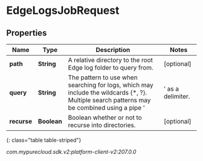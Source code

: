 # EdgeLogsJobRequest


## Properties

| Name | Type | Description | Notes |
| ------------ | ------------- | ------------- | ------------- |
| **path** | **String** | A relative directory to the root Edge log folder to query from. |  [optional] |
| **query** | **String** | The pattern to use when searching for logs, which may include the wildcards {*, ?}.  Multiple search patterns may be combined using a pipe '|' as a delimiter. |  [optional] |
| **recurse** | **Boolean** | Boolean whether or not to recurse into directories. |  [optional] |
{: class="table table-striped"}




_com.mypurecloud.sdk.v2:platform-client-v2:207.0.0_
